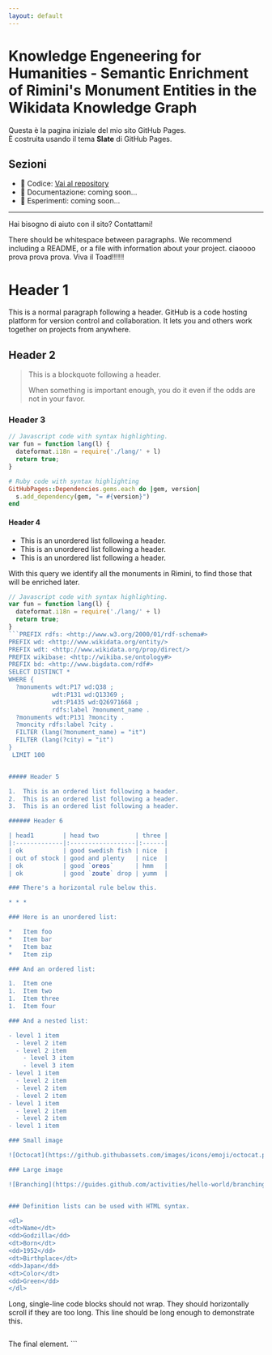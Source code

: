 ```yaml
---
layout: default
---
```


<!DOCTYPE html>
<html lang="it">
<head>
  <meta charset="UTF-8">
  <title>Benvenuti</title>
</head>
<body>
  <h1>Knowledge Engeneering for Humanities - Semantic Enrichment of Rimini's Monument Entities in the Wikidata Knowledge Graph</h1>
  <p>Questa è la pagina iniziale del mio sito GitHub Pages.<br>
     È costruita usando il tema <strong>Slate</strong> di GitHub Pages.</p>

  <h2>Sezioni</h2>
  <ul>
    <li>📂 Codice: <a href="https://github.com/ginevraamazza/project-site">Vai al repository</a></li>
    <li>📄 Documentazione: coming soon...</li>
    <li>🧪 Esperimenti: coming soon...</li>
  </ul>

  <hr>
  <p>Hai bisogno di aiuto con il sito? Contattami!</p>


There should be whitespace between paragraphs. We recommend including a README, or a file with information about your project. ciaoooo
prova prova prova. Viva il Toad!!!!!!
# Header 1

This is a normal paragraph following a header. GitHub is a code hosting platform for version control and collaboration. It lets you and others work together on projects from anywhere.

## Header 2

> This is a blockquote following a header.
>
> When something is important enough, you do it even if the odds are not in your favor.

### Header 3

```js
// Javascript code with syntax highlighting.
var fun = function lang(l) {
  dateformat.i18n = require('./lang/' + l)
  return true;
}
```

```ruby
# Ruby code with syntax highlighting
GitHubPages::Dependencies.gems.each do |gem, version|
  s.add_dependency(gem, "= #{version}")
end
```

#### Header 4

*   This is an unordered list following a header.
*   This is an unordered list following a header.
*   This is an unordered list following a header.

With this query we identify all the monuments in Rimini, to find those that will be enriched later.

```js
// Javascript code with syntax highlighting.
var fun = function lang(l) {
  dateformat.i18n = require('./lang/' + l)
  return true;
}
```PREFIX rdfs: <http://www.w3.org/2000/01/rdf-schema#>
PREFIX wd: <http://www.wikidata.org/entity/>
PREFIX wdt: <http://www.wikidata.org/prop/direct/>
PREFIX wikibase: <http://wikiba.se/ontology#>
PREFIX bd: <http://www.bigdata.com/rdf#>
SELECT DISTINCT *
WHERE { 
  ?monuments wdt:P17 wd:Q38 ;
            wdt:P131 wd:Q13369 ;
            wdt:P1435 wd:Q26971668 ;
            rdfs:label ?monument_name .
  ?monuments wdt:P131 ?moncity .
  ?moncity rdfs:label ?city .
  FILTER (lang(?monument_name) = "it")
  FILTER (lang(?city) = "it")
}
 LIMIT 100


##### Header 5

1.  This is an ordered list following a header.
2.  This is an ordered list following a header.
3.  This is an ordered list following a header.

###### Header 6

| head1        | head two          | three |
|:-------------|:------------------|:------|
| ok           | good swedish fish | nice  |
| out of stock | good and plenty   | nice  |
| ok           | good `oreos`      | hmm   |
| ok           | good `zoute` drop | yumm  |

### There's a horizontal rule below this.

* * *

### Here is an unordered list:

*   Item foo
*   Item bar
*   Item baz
*   Item zip

### And an ordered list:

1.  Item one
1.  Item two
1.  Item three
1.  Item four

### And a nested list:

- level 1 item
  - level 2 item
  - level 2 item
    - level 3 item
    - level 3 item
- level 1 item
  - level 2 item
  - level 2 item
  - level 2 item
- level 1 item
  - level 2 item
  - level 2 item
- level 1 item

### Small image

![Octocat](https://github.githubassets.com/images/icons/emoji/octocat.png)

### Large image

![Branching](https://guides.github.com/activities/hello-world/branching.png)


### Definition lists can be used with HTML syntax.

<dl>
<dt>Name</dt>
<dd>Godzilla</dd>
<dt>Born</dt>
<dd>1952</dd>
<dt>Birthplace</dt>
<dd>Japan</dd>
<dt>Color</dt>
<dd>Green</dd>
</dl>

```
Long, single-line code blocks should not wrap. They should horizontally scroll if they are too long. This line should be long enough to demonstrate this.
```

```
</body>
</html>
The final element.
```
